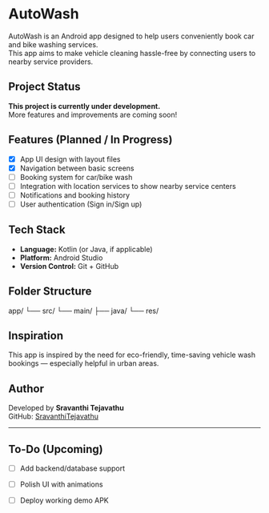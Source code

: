 # AutoWash 

AutoWash is an Android app designed to help users conveniently book car and bike washing services.  
This app aims to make vehicle cleaning hassle-free by connecting users to nearby service providers.

##  Project Status

 **This project is currently under development.**  
More features and improvements are coming soon!

##  Features (Planned / In Progress)

- [x] App UI design with layout files
- [x] Navigation between basic screens
- [ ] Booking system for car/bike wash
- [ ] Integration with location services to show nearby service centers
- [ ] Notifications and booking history
- [ ] User authentication (Sign in/Sign up)

##  Tech Stack

- **Language:** Kotlin (or Java, if applicable)
- **Platform:** Android Studio
- **Version Control:** Git + GitHub

## Folder Structure
app/
└── src/
└── main/
├── java/
└── res/


## Inspiration

This app is inspired by the need for eco-friendly, time-saving vehicle wash bookings — especially helpful in urban areas.

##  Author

Developed by **Sravanthi Tejavathu**  
GitHub: [SravanthiTejavathu](https://github.com/SravanthiTejavathu)

---

##  To-Do (Upcoming)

- [ ] Add backend/database support
- [ ] Polish UI with animations
- [ ] Deploy working demo APK



